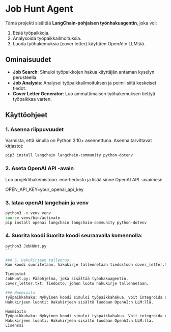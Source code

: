 # Job Hunt Agent

Tämä projekti sisältää **LangChain-pohjaisen työnhakuagentin**, joka voi:
1. Etsiä työpaikkoja.
2. Analysoida työpaikkailmoituksia.
3. Luoda työhakemuksia (cover letter) käyttäen OpenAI:n LLM:ää.

## Ominaisuudet

- **Job Search**: Simuloi työpaikkojen hakua käyttäjän antaman kyselyn perusteella.
- **Job Analysis**: Analysoi työpaikkailmoituksen ja poimii siitä keskeiset tiedot.
- **Cover Letter Generator**: Luo ammattimaisen työhakemuksen tiettyä työpaikkaa varten.

## Käyttöohjeet

### 1. Asenna riippuvuudet
Varmista, että sinulla on Python 3.10+ asennettuna. Asenna tarvittavat kirjastot:
```bash
pip3 install langchain langchain-community python-dotenv
```
### 2. Aseta OpenAI API -avain
Luo projektihakemistoon .env-tiedosto ja lisää sinne OpenAI API -avaimesi:

OPEN_API_KEY=your_openai_api_key

### 3. lataa openAI langchain ja venv
```bash
python3 -m venv venv
source venv/bin/activate
pip install openai langchain langchain-community python-dotenv
```


### 4. Suorita koodi Suorita koodi seuraavalla komennolla:
```bash
python3 JobHUnt.py
´´´

### 5. Hakukirjeen tallennus
Kun koodi suoritetaan, hakukirje tallennetaan tiedostoon cover_letter.txt.

Tiedostot
JobHunt.py: Pääohjelma, joka sisältää työnhakuagentin.
cover_letter.txt: Tiedosto, johon luotu hakukirje tallennetaan.

### Huomioita
Työpaikkahaku: Nykyinen koodi simuloi työpaikkahakua. Voit integroida oikean API:n (esim. LinkedIn, Indeed) päivittämällä search_jobs-funktion.
Hakukirjeen luonti: Hakukirjeen sisältö luodaan OpenAI:n LLM:llä.

Huomioita
Työpaikkahaku: Nykyinen koodi simuloi työpaikkahakua. Voit integroida oikean API:n (esim. LinkedIn, Indeed) päivittämällä search_jobs-funktion.
Hakukirjeen luonti: Hakukirjeen sisältö luodaan OpenAI:n LLM:llä.
Lisenssi
